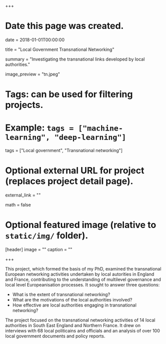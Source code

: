 +++
# Date this page was created.
date = 2018-01-01T00:00:00

title = "Local Government Transnational Networking"

summary = "Investigating the transnational links developed by local authorities."

image_preview = "tn.jpeg"

# Tags: can be used for filtering projects.
# Example: `tags = ["machine-learning", "deep-learning"]`
tags = ["Local government", "Transnational networking"]

# Optional external URL for project (replaces project detail page).
external_link = ""

math = false

# Optional featured image (relative to `static/img/` folder).
[header]
image = ""
caption = ""

+++

This project, which formed the basis of my PhD, examined the transnational European networking activities undertaken by local autorities in England and France, contributing to the understanding of multilevel governance and local level Europeanisation processes. It sought to answer three questions:

  * What is the extent of transnational networking?
  * What are the motivations of the local authorities involved?
  * How effective are local authorities engaging in transnational networking?

The project focused on the transnational networking activities of 14 local authorities in South East England and Northern France. It drew on interviews with 68 local politicains and officials and an analysis of over 100 local government documents and policy reports.
